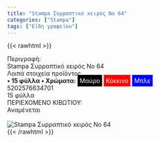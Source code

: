 ```yaml
---
title: "Stampa Συρραπτικό xειρός Nο 64"
categories: ["Stampa"]
tags: ["Είδη γραφείου"]
---
```

{{< rawhtml >}}

<div class="sload696"><div class="product"><div id="sistatika">Περιγραφή:</div><div class="alltext">Stampa Συρραπτικό xειρός Nο 64</div><div id="loipa">Λοιπά στοιχεία προϊόντος</div><div class="alltext"><b>• 15 φύλλα • Χρώματα:</b> <span style="background:#000;padding:5px;color:#fff">Μαύρο</span> <span style="background:red;padding:5px;color:#fff">Κόκκινο</span> <span style="background:#00f;padding:5px;color:#fff">Μπλε</span></div><div id="barcode"><div id="barimage1"></div><span id="bartext">5202576634701</span></div><div id="varos"><div id="temimg"></div><span id="varostext">15 φύλλα</span></div><div id="kivotio">ΠΕΡΙΕΧΟΜΕΝΟ ΚΙΒΩΤΙΟΥ:<br>Αναμένεται</div><br><div class="pimg"><img alt="Stampa Συρραπτικό xειρός Nο 64" title="Stampa Συρραπτικό xειρός Nο 64" src="/media/images/stampa-syrraptiko-xeiros-no-64.jpg"></div></div></div>
{{< /rawhtml >}}


